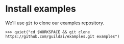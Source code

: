 # Install examples

We'll use `git` to clone our examples repository.

    >>> quiet("cd $WORKSPACE && git clone https://github.com/guildai/examples.git examples")
